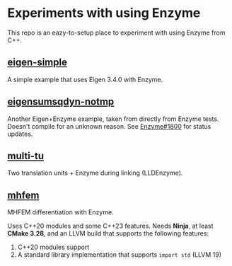# Experiments with using Enzyme

This repo is an eazy-to-setup place to experiment with using Enzyme from C++.

## [eigen-simple](https://github.com/GregTheMadMonk/enzyme-tests/tree/master/tests/eigen-simple)
A simple example that uses Eigen 3.4.0 with Enzyme.

## [eigensumsqdyn-notmp](https://github.com/GregTheMadMonk/enzyme-tests/tree/master/tests/eigensumsqdyn-notmp)
Another Eigen+Enzyme example, taken from directly from Enzyme tests. Doesn't
compile for an unknown reason. See [Enzyme#1800](https://github.com/EnzymeAD/Enzyme/issues/1800)
for status updates.

## [multi-tu](https://github.com/GregTheMadMonk/enzyme-tests/tree/master/tests/multi-tu)
Two translation units + Enzyme during linking (LLDEnzyme).

## [mhfem](https://github.com/GregTheMadMonk/enzyme-tests/tree/master/tests/mhfem)
MHFEM differentiation with Enzyme.

Uses C++20 modules and some C++23 features. Needs **Ninja**, at least **CMake
3.28**, and an LLVM build that supports the following features:
1. C++20 modules support
2. A standard library implementation that supports `import std` (LLVM 19)
